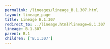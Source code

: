 ```yaml
---
permalink: /lineages/lineage_B.1.307.html
layout: lineage_page
title: Lineage B.1.307
redirect_to: ../lineage.html?lineage=B.1.307
lineage: B.1.307
parent: B.1
children: ['B.1.307']
---
```

